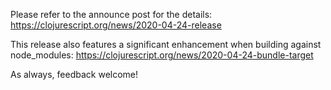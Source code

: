 Please refer to the announce post for the details:
https://clojurescript.org/news/2020-04-24-release

This release also features a significant enhancement when building against node_modules:
https://clojurescript.org/news/2020-04-24-bundle-target

As always, feedback welcome!

